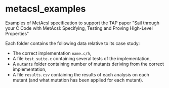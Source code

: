 # metacsl_examples
Examples of MetAcsl specification to support the TAP paper "Sail through your C
Code with MetAcsl: Specifying, Testing and Proving High-Level Properties"  

Each folder contains the following data relative to its case study:
- The correct implementation `name.c/h`,
- A file `test_suite.c` containing several tests of the implementation,
- A `mutants` folder containing number of mutants deriving from the correct
  implementation,
- A file `results.csv` containing the results of each analysis on each mutant (and what
  mutation has been applied for each mutant).
